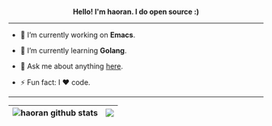 <!-- ### 👋 Hi there -->

<p align="center"><b>Hello! I'm haoran.  I do open source :)</b></p>

----------

- 🔭 I’m currently working on **Emacs**.

- 🌱 I’m currently learning **Golang**.

- 💬 Ask me about anything [here](https://github.com/haoran-mc/haoran-mc/issues).

- ⚡ Fun fact: I ❤ code.

----------

| <img align="center" src="https://github-readme-stats.vercel.app/api?username=haoran-mc&show_icons=true&count_private=true&theme=buefy&hide_border=true&hide=issues,contribs" alt="haoran github stats" /> | <img align="center" src="https://github-readme-stats.vercel.app/api/top-langs/?username=haoran-mc&layout=compact&theme=buefy&hide_border=true&hide=html,vue,javascript" /> |
| ------------- | ------------- |


<!--
[![](https://visitor-badge.laobi.icu/badge?page_id=haoran-mc.haoran-mc)](https://visitor-badge.laobi.icu/badge?page_id=haoran-mc.haoran-mc)
[![Mail Badge](https://img.shields.io/badge/-haoran.mc@gmail.com-c14438?style=flat&logo=Gmail&logoColor=white&link=mailto:haoran.mc@gmail.com)](mailto:haoran.mc@gmail.com)
[![](https://img.shields.io/github/stars/haoran-mc?color=fefb7b&logo=Undertale)](https://github-readme-stats.vercel.app/api?username=haoran-mc&hide_title=false&hide_border=true&show_icons=true&include_all_commits=true&line_height=20&bg_color=0,EC6C6C,FFD479,FFFC79,73FA79&theme=graywhite&locale=cn)
[![](https://img.shields.io/github/followers/haoran-mc?color=27da6b&logo=Handshake)](https://github.com/haoran-mc?tab=followers)
[![](https://img.shields.io/badge/Awesome-MyStarList-c780fa?logo=Awesome-Lists)](https://github.com/haoran-mc/awesome-stars#readme)
-->
